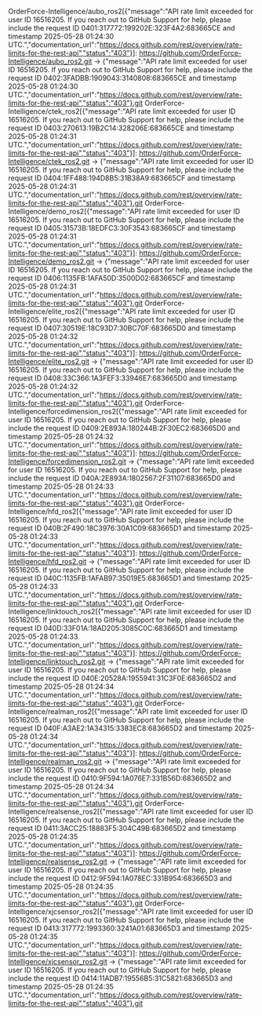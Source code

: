 OrderForce-Intelligence/aubo_ros2[{"message":"API rate limit exceeded for user ID 16516205. If you reach out to GitHub Support for help, please include the request ID 0401:317772:199202E:323F4A2:683665CE and timestamp 2025-05-28 01:24:30 UTC.","documentation_url":"https://docs.github.com/rest/overview/rate-limits-for-the-rest-api","status":"403"}]: https://github.com/OrderForce-Intelligence/aubo_ros2.git -> {"message":"API rate limit exceeded for user ID 16516205. If you reach out to GitHub Support for help, please include the request ID 0402:3FADBB:1909043:3140808:683665CE and timestamp 2025-05-28 01:24:30 UTC.","documentation_url":"https://docs.github.com/rest/overview/rate-limits-for-the-rest-api","status":"403"}.git
OrderForce-Intelligence/ctek_ros2[{"message":"API rate limit exceeded for user ID 16516205. If you reach out to GitHub Support for help, please include the request ID 0403:270613:19B2C14:328206E:683665CE and timestamp 2025-05-28 01:24:31 UTC.","documentation_url":"https://docs.github.com/rest/overview/rate-limits-for-the-rest-api","status":"403"}]: https://github.com/OrderForce-Intelligence/ctek_ros2.git -> {"message":"API rate limit exceeded for user ID 16516205. If you reach out to GitHub Support for help, please include the request ID 0404:1FF488:194D8B5:31B38A9:683665CF and timestamp 2025-05-28 01:24:31 UTC.","documentation_url":"https://docs.github.com/rest/overview/rate-limits-for-the-rest-api","status":"403"}.git
OrderForce-Intelligence/demo_ros2[{"message":"API rate limit exceeded for user ID 16516205. If you reach out to GitHub Support for help, please include the request ID 0405:31573B:18EDFC3:30F3543:683665CF and timestamp 2025-05-28 01:24:31 UTC.","documentation_url":"https://docs.github.com/rest/overview/rate-limits-for-the-rest-api","status":"403"}]: https://github.com/OrderForce-Intelligence/demo_ros2.git -> {"message":"API rate limit exceeded for user ID 16516205. If you reach out to GitHub Support for help, please include the request ID 0406:1135FB:1AFA50D:3500D02:683665CF and timestamp 2025-05-28 01:24:31 UTC.","documentation_url":"https://docs.github.com/rest/overview/rate-limits-for-the-rest-api","status":"403"}.git
OrderForce-Intelligence/elite_ros2[{"message":"API rate limit exceeded for user ID 16516205. If you reach out to GitHub Support for help, please include the request ID 0407:30519E:18C93D7:30BC70F:683665D0 and timestamp 2025-05-28 01:24:32 UTC.","documentation_url":"https://docs.github.com/rest/overview/rate-limits-for-the-rest-api","status":"403"}]: https://github.com/OrderForce-Intelligence/elite_ros2.git -> {"message":"API rate limit exceeded for user ID 16516205. If you reach out to GitHub Support for help, please include the request ID 0408:33C366:1A3FEF3:33946E7:683665D0 and timestamp 2025-05-28 01:24:32 UTC.","documentation_url":"https://docs.github.com/rest/overview/rate-limits-for-the-rest-api","status":"403"}.git
OrderForce-Intelligence/forcedimension_ros2[{"message":"API rate limit exceeded for user ID 16516205. If you reach out to GitHub Support for help, please include the request ID 0409:2E893A:180244B:2F30EC2:683665D0 and timestamp 2025-05-28 01:24:32 UTC.","documentation_url":"https://docs.github.com/rest/overview/rate-limits-for-the-rest-api","status":"403"}]: https://github.com/OrderForce-Intelligence/forcedimension_ros2.git -> {"message":"API rate limit exceeded for user ID 16516205. If you reach out to GitHub Support for help, please include the request ID 040A:2E893A:1802567:2F31107:683665D0 and timestamp 2025-05-28 01:24:33 UTC.","documentation_url":"https://docs.github.com/rest/overview/rate-limits-for-the-rest-api","status":"403"}.git
OrderForce-Intelligence/hfd_ros2[{"message":"API rate limit exceeded for user ID 16516205. If you reach out to GitHub Support for help, please include the request ID 040B:2F490:18C3976:30A1C09:683665D1 and timestamp 2025-05-28 01:24:33 UTC.","documentation_url":"https://docs.github.com/rest/overview/rate-limits-for-the-rest-api","status":"403"}]: https://github.com/OrderForce-Intelligence/hfd_ros2.git -> {"message":"API rate limit exceeded for user ID 16516205. If you reach out to GitHub Support for help, please include the request ID 040C:1135FB:1AFAB97:35019E5:683665D1 and timestamp 2025-05-28 01:24:33 UTC.","documentation_url":"https://docs.github.com/rest/overview/rate-limits-for-the-rest-api","status":"403"}.git
OrderForce-Intelligence/linktouch_ros2[{"message":"API rate limit exceeded for user ID 16516205. If you reach out to GitHub Support for help, please include the request ID 040D:33F01A:18AD205:3085C0C:683665D1 and timestamp 2025-05-28 01:24:33 UTC.","documentation_url":"https://docs.github.com/rest/overview/rate-limits-for-the-rest-api","status":"403"}]: https://github.com/OrderForce-Intelligence/linktouch_ros2.git -> {"message":"API rate limit exceeded for user ID 16516205. If you reach out to GitHub Support for help, please include the request ID 040E:20528A:1955941:31C3F0E:683665D2 and timestamp 2025-05-28 01:24:34 UTC.","documentation_url":"https://docs.github.com/rest/overview/rate-limits-for-the-rest-api","status":"403"}.git
OrderForce-Intelligence/realman_ros2[{"message":"API rate limit exceeded for user ID 16516205. If you reach out to GitHub Support for help, please include the request ID 040F:A3AE2:1A34315:3383EC8:683665D2 and timestamp 2025-05-28 01:24:34 UTC.","documentation_url":"https://docs.github.com/rest/overview/rate-limits-for-the-rest-api","status":"403"}]: https://github.com/OrderForce-Intelligence/realman_ros2.git -> {"message":"API rate limit exceeded for user ID 16516205. If you reach out to GitHub Support for help, please include the request ID 0410:9F594:1A076E7:331B56D:683665D2 and timestamp 2025-05-28 01:24:34 UTC.","documentation_url":"https://docs.github.com/rest/overview/rate-limits-for-the-rest-api","status":"403"}.git
OrderForce-Intelligence/realsense_ros2[{"message":"API rate limit exceeded for user ID 16516205. If you reach out to GitHub Support for help, please include the request ID 0411:3ACC25:18883F5:304C49B:683665D2 and timestamp 2025-05-28 01:24:35 UTC.","documentation_url":"https://docs.github.com/rest/overview/rate-limits-for-the-rest-api","status":"403"}]: https://github.com/OrderForce-Intelligence/realsense_ros2.git -> {"message":"API rate limit exceeded for user ID 16516205. If you reach out to GitHub Support for help, please include the request ID 0412:9F594:1A078EC:331B954:683665D3 and timestamp 2025-05-28 01:24:35 UTC.","documentation_url":"https://docs.github.com/rest/overview/rate-limits-for-the-rest-api","status":"403"}.git
OrderForce-Intelligence/xjcsensor_ros2[{"message":"API rate limit exceeded for user ID 16516205. If you reach out to GitHub Support for help, please include the request ID 0413:317772:1993360:3241A01:683665D3 and timestamp 2025-05-28 01:24:35 UTC.","documentation_url":"https://docs.github.com/rest/overview/rate-limits-for-the-rest-api","status":"403"}]: https://github.com/OrderForce-Intelligence/xjcsensor_ros2.git -> {"message":"API rate limit exceeded for user ID 16516205. If you reach out to GitHub Support for help, please include the request ID 0414:11ADB7:19556B5:31C5821:683665D3 and timestamp 2025-05-28 01:24:35 UTC.","documentation_url":"https://docs.github.com/rest/overview/rate-limits-for-the-rest-api","status":"403"}.git
